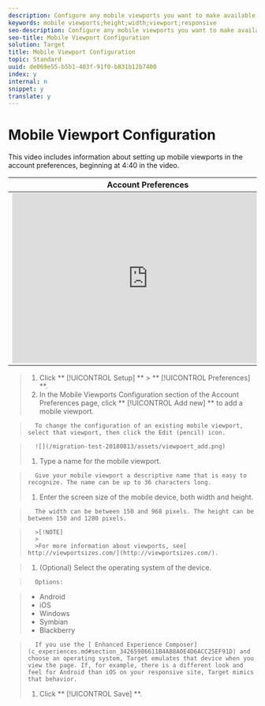 ```yaml
---
description: Configure any mobile viewports you want to make available when creating your experiences.
keywords: mobile viewports;height;width;viewport;responsive
seo-description: Configure any mobile viewports you want to make available when creating your experiences.
seo-title: Mobile Viewport Configuration
solution: Target
title: Mobile Viewport Configuration
topic: Standard
uuid: de069e55-b5b1-403f-91f0-b831b12b7400
index: y
internal: n
snippet: y
translate: y
---
```


# Mobile Viewport Configuration

This video includes information about setting up mobile viewports in the account preferences, beginning at 4:40 in the video. 

<table id="table_A3A70CC0C9F54131BB9F098B4DA8C9D6"> 
 <thead> 
  <tr> 
   <th class="entry" colspan="2"> Account Preferences </th> 
   <th colname="col3" class="entry"> 7:33 </th> 
  </tr>
 </thead>
 <tbody> 
  <tr> 
   <td colspan="2"> 
    <div width="550" class="video-iframe"> 
     <iframe src="https://www.youtube.com/embed/MJXhgxlP-KI/" frameborder="0" webkitallowfullscreen="true" mozallowfullscreen="true" oallowfullscreen="true" msallowfullscreen="true" allowfullscreen="allowfullscreen" scrolling="no" width="550" height="345">https://www.youtube.com/embed/MJXhgxlP-KI/</iframe>
    </div> </td> 
   <td colname="col3"> <p> 
     <ul id="ul_FF4FEC7BC7A34461BAA54FBE18A8E63B"> 
      <li id="li_7D6D4CB2E771430F84D2B658F8611532">Describe the account settings available in Target Standard </li> 
     </ul> </p> </td> 
  </tr> 
 </tbody> 
</table>


>1. Click ** [!UICONTROL  Setup] ** > ** [!UICONTROL  Preferences] **.
>1. In the Mobile Viewports Configuration section of the Account Preferences page, click ** [!UICONTROL  Add new] ** to add a mobile viewport.

>       To change the configuration of an existing mobile viewport, select that viewport, then click the Edit (pencil) icon. 

>       ![](/migration-test-20180813/assets/viewpoert_add.png) 
>1. Type a name for the mobile viewport.

>       Give your mobile viewport a descriptive name that is easy to recognize. The name can be up to 36 characters long. 
>1. Enter the screen size of the mobile device, both width and height.

>       The width can be between 150 and 968 pixels. The height can be between 150 and 1280 pixels. 


>       >[!NOTE]
>       >
>       >For more information about viewports, see[ http://viewportsizes.com/](http://viewportsizes.com/). 

>1. (Optional) Select the operating system of the device.

>       Options: 

>    
>    * Android
>    * iOS
>    * Windows
>    * Symbian
>    * Blackberry


>       If you use the [ Enhanced Experience Composer](c_experiences.md#section_34265986611B4AB8A0E4D6ACC25EF91D) and choose an operating system, Target emulates that device when you view the page. If, for example, there is a different look and feel for Android than iOS on your responsive site, Target mimics that behavior. 
>1. Click ** [!UICONTROL  Save] **.
